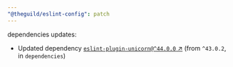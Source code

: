 ```yaml
---
"@theguild/eslint-config": patch
---
```

dependencies updates:
  - Updated dependency [`eslint-plugin-unicorn@^44.0.0` ↗︎](https://www.npmjs.com/package/eslint-plugin-unicorn/v/44.0.0) (from `^43.0.2`, in `dependencies`)
